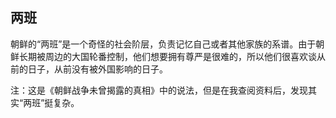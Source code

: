 ## 两班

朝鲜的“两班”是一个奇怪的社会阶层，负责记忆自己或者其他家族的系谱。由于朝鲜长期被周边的大国轮番控制，他们想要拥有尊严是很难的，所以他们很喜欢谈从前的日子，从前没有被外国影响的日子。

注：这是《朝鲜战争未曾揭露的真相》中的说法，但是在我查阅资料后，发现其实“两班”挺复杂。